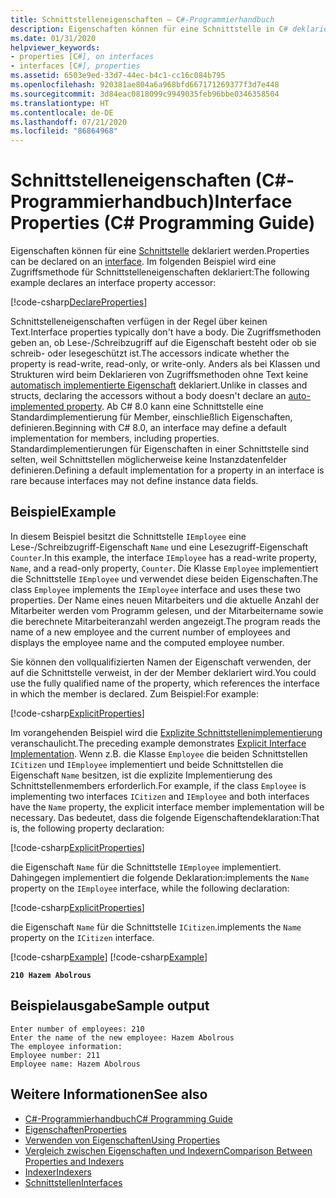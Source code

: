```yaml
---
title: Schnittstelleneigenschaften – C#-Programmierhandbuch
description: Eigenschaften können für eine Schnittstelle in C# deklariert werden. In diesem Beispiel wird eine Zugriffsmethode für Schnittstelleneigenschaften deklariert.
ms.date: 01/31/2020
helpviewer_keywords:
- properties [C#], on interfaces
- interfaces [C#], properties
ms.assetid: 6503e9ed-33d7-44ec-b4c1-cc16c084b795
ms.openlocfilehash: 920381ae804a6a968bfd667171269377f3d7e448
ms.sourcegitcommit: 3d84eac0818099c9949035feb96bbe0346358504
ms.translationtype: HT
ms.contentlocale: de-DE
ms.lasthandoff: 07/21/2020
ms.locfileid: "86864968"
---
```

# <a name="interface-properties-c-programming-guide"></a><span data-ttu-id="29cc3-104">Schnittstelleneigenschaften (C#-Programmierhandbuch)</span><span class="sxs-lookup"><span data-stu-id="29cc3-104">Interface Properties (C# Programming Guide)</span></span>

<span data-ttu-id="29cc3-105">Eigenschaften können für eine [Schnittstelle](../../language-reference/keywords/interface.md) deklariert werden.</span><span class="sxs-lookup"><span data-stu-id="29cc3-105">Properties can be declared on an [interface](../../language-reference/keywords/interface.md).</span></span> <span data-ttu-id="29cc3-106">Im folgenden Beispiel wird eine Zugriffsmethode für Schnittstelleneigenschaften deklariert:</span><span class="sxs-lookup"><span data-stu-id="29cc3-106">The following example declares an interface property accessor:</span></span>

[!code-csharp[DeclareProperties](~/samples/snippets/csharp/interfaces/properties.cs#DeclareInterfaceProperties)]

<span data-ttu-id="29cc3-107">Schnittstelleneigenschaften verfügen in der Regel über keinen Text.</span><span class="sxs-lookup"><span data-stu-id="29cc3-107">Interface properties typically don't have a body.</span></span> <span data-ttu-id="29cc3-108">Die Zugriffsmethoden geben an, ob Lese-/Schreibzugriff auf die Eigenschaft besteht oder ob sie schreib- oder lesegeschützt ist.</span><span class="sxs-lookup"><span data-stu-id="29cc3-108">The accessors indicate whether the property is read-write, read-only, or write-only.</span></span> <span data-ttu-id="29cc3-109">Anders als bei Klassen und Strukturen wird beim Deklarieren von Zugriffsmethoden ohne Text keine [automatisch implementierte Eigenschaft](auto-implemented-properties.md) deklariert.</span><span class="sxs-lookup"><span data-stu-id="29cc3-109">Unlike in classes and structs, declaring the accessors without a body doesn't declare an [auto-implemented property](auto-implemented-properties.md).</span></span> <span data-ttu-id="29cc3-110">Ab C# 8.0 kann eine Schnittstelle eine Standardimplementierung für Member, einschließlich Eigenschaften, definieren.</span><span class="sxs-lookup"><span data-stu-id="29cc3-110">Beginning with C# 8.0, an interface may define a default implementation for members, including properties.</span></span> <span data-ttu-id="29cc3-111">Standardimplementierungen für Eigenschaften in einer Schnittstelle sind selten, weil Schnittstellen möglicherweise keine Instanzdatenfelder definieren.</span><span class="sxs-lookup"><span data-stu-id="29cc3-111">Defining a default implementation for a property in an interface is rare because interfaces may not define instance data fields.</span></span>

## <a name="example"></a><span data-ttu-id="29cc3-112">Beispiel</span><span class="sxs-lookup"><span data-stu-id="29cc3-112">Example</span></span>

<span data-ttu-id="29cc3-113">In diesem Beispiel besitzt die Schnittstelle `IEmployee` eine Lese-/Schreibzugriff-Eigenschaft `Name` und eine Lesezugriff-Eigenschaft `Counter`.</span><span class="sxs-lookup"><span data-stu-id="29cc3-113">In this example, the interface `IEmployee` has a read-write property, `Name`, and a read-only property, `Counter`.</span></span> <span data-ttu-id="29cc3-114">Die Klasse `Employee` implementiert die Schnittstelle `IEmployee` und verwendet diese beiden Eigenschaften.</span><span class="sxs-lookup"><span data-stu-id="29cc3-114">The class `Employee` implements the `IEmployee` interface and uses these two properties.</span></span> <span data-ttu-id="29cc3-115">Der Name eines neuen Mitarbeiters und die aktuelle Anzahl der Mitarbeiter werden vom Programm gelesen, und der Mitarbeitername sowie die berechnete Mitarbeiteranzahl werden angezeigt.</span><span class="sxs-lookup"><span data-stu-id="29cc3-115">The program reads the name of a new employee and the current number of employees and displays the employee name and the computed employee number.</span></span>

<span data-ttu-id="29cc3-116">Sie können den vollqualifizierten Namen der Eigenschaft verwenden, der auf die Schnittstelle verweist, in der der Member deklariert wird.</span><span class="sxs-lookup"><span data-stu-id="29cc3-116">You could use the fully qualified name of the property, which references the interface in which the member is declared.</span></span> <span data-ttu-id="29cc3-117">Zum Beispiel:</span><span class="sxs-lookup"><span data-stu-id="29cc3-117">For example:</span></span>

[!code-csharp[ExplicitProperties](~/samples/snippets/csharp/interfaces/properties.cs#ExplicitImplementation)]

<span data-ttu-id="29cc3-118">Im vorangehenden Beispiel wird die [Explizite Schnittstellenimplementierung](../interfaces/explicit-interface-implementation.md) veranschaulicht.</span><span class="sxs-lookup"><span data-stu-id="29cc3-118">The preceding example demonstrates [Explicit Interface Implementation](../interfaces/explicit-interface-implementation.md).</span></span> <span data-ttu-id="29cc3-119">Wenn z.B. die Klasse `Employee` die beiden Schnittstellen `ICitizen` und `IEmployee` implementiert und beide Schnittstellen die Eigenschaft `Name` besitzen, ist die explizite Implementierung des Schnittstellenmembers erforderlich.</span><span class="sxs-lookup"><span data-stu-id="29cc3-119">For example, if the class `Employee` is implementing two interfaces `ICitizen` and `IEmployee` and both interfaces have the `Name` property, the explicit interface member implementation will be necessary.</span></span> <span data-ttu-id="29cc3-120">Das bedeutet, dass die folgende Eigenschaftendeklaration:</span><span class="sxs-lookup"><span data-stu-id="29cc3-120">That is, the following property declaration:</span></span>

[!code-csharp[ExplicitProperties](~/samples/snippets/csharp/interfaces/properties.cs#ExplicitImplementation)]

<span data-ttu-id="29cc3-121">die Eigenschaft `Name` für die Schnittstelle `IEmployee` implementiert. Dahingegen implementiert die folgende Deklaration:</span><span class="sxs-lookup"><span data-stu-id="29cc3-121">implements the `Name` property on the `IEmployee` interface, while the following declaration:</span></span>

[!code-csharp[ExplicitProperties](~/samples/snippets/csharp/interfaces/properties.cs#CitizenImplementation)]

<span data-ttu-id="29cc3-122">die Eigenschaft `Name` für die Schnittstelle `ICitizen`.</span><span class="sxs-lookup"><span data-stu-id="29cc3-122">implements the `Name` property on the `ICitizen` interface.</span></span>

[!code-csharp[Example](~/samples/snippets/csharp/interfaces/properties.cs#PropertyExample)]
[!code-csharp[Example](~/samples/snippets/csharp/interfaces/properties.cs#UseProperty)]

**`210 Hazem Abolrous`**

## <a name="sample-output"></a><span data-ttu-id="29cc3-123">Beispielausgabe</span><span class="sxs-lookup"><span data-stu-id="29cc3-123">Sample output</span></span>

```console
Enter number of employees: 210
Enter the name of the new employee: Hazem Abolrous
The employee information:
Employee number: 211
Employee name: Hazem Abolrous
```

## <a name="see-also"></a><span data-ttu-id="29cc3-124">Weitere Informationen</span><span class="sxs-lookup"><span data-stu-id="29cc3-124">See also</span></span>

- [<span data-ttu-id="29cc3-125">C#-Programmierhandbuch</span><span class="sxs-lookup"><span data-stu-id="29cc3-125">C# Programming Guide</span></span>](../index.md)
- [<span data-ttu-id="29cc3-126">Eigenschaften</span><span class="sxs-lookup"><span data-stu-id="29cc3-126">Properties</span></span>](./properties.md)
- [<span data-ttu-id="29cc3-127">Verwenden von Eigenschaften</span><span class="sxs-lookup"><span data-stu-id="29cc3-127">Using Properties</span></span>](./using-properties.md)
- [<span data-ttu-id="29cc3-128">Vergleich zwischen Eigenschaften und Indexern</span><span class="sxs-lookup"><span data-stu-id="29cc3-128">Comparison Between Properties and Indexers</span></span>](../indexers/comparison-between-properties-and-indexers.md)
- [<span data-ttu-id="29cc3-129">Indexer</span><span class="sxs-lookup"><span data-stu-id="29cc3-129">Indexers</span></span>](../indexers/index.md)
- [<span data-ttu-id="29cc3-130">Schnittstellen</span><span class="sxs-lookup"><span data-stu-id="29cc3-130">Interfaces</span></span>](../interfaces/index.md)
